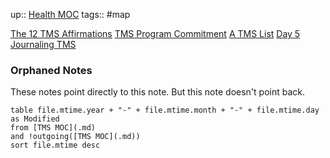 up:: [Health MOC](Maps/Health%20MOC.md)
tags:: #map 

[The 12 TMS Affirmations](Notes/The%2012%20TMS%20Affirmations.md)
[TMS Program Commitment](Notes/TMS%20Program%20Commitment.md)
[A TMS List](Notes/A%20TMS%20List.md)
[Day 5 Journaling TMS](Notes/Day%205%20Journaling%20TMS.md)

### Orphaned Notes
These notes point directly to this note. But this note doesn't point back.
```dataview
table file.mtime.year + "-" + file.mtime.month + "-" + file.mtime.day as Modified
from [TMS MOC](.md)
and !outgoing([TMS MOC](.md))
sort file.mtime desc
```
